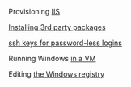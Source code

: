 Provisioning [IIS](IIS.md)

[Installing 3rd party packages](installing_3rd_party_packages.md)

[ssh keys for password-less logins](ssh_keys.md)

Running Windows [in a VM](Windows_in_a_VM.md)

Editing [the Windows registry](registry_edits.md)
